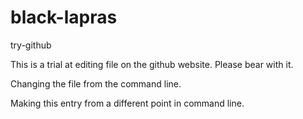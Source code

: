 # black-lapras
try-github

This is a trial at editing file on the github website. Please bear with it.

Changing the file from the command line.

Making this entry from a different point in command line.
